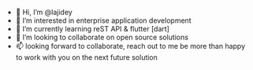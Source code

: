 - 👋 Hi, I’m @lajidey
- 👀 I’m interested in enterprise application development
- 🌱 I’m currently learning reST API & flutter [dart]
- 💞️ I’m looking to collaborate on open source solutions
- 📫 looking forward to collaborate, reach out to me be more than happy to work with you on the next future solution

<!---
lajidey/lajidey is a ✨ special ✨ repository because its `README.md` (this file) appears on your GitHub profile.
You can click the Preview link to take a look at your changes.
--->
